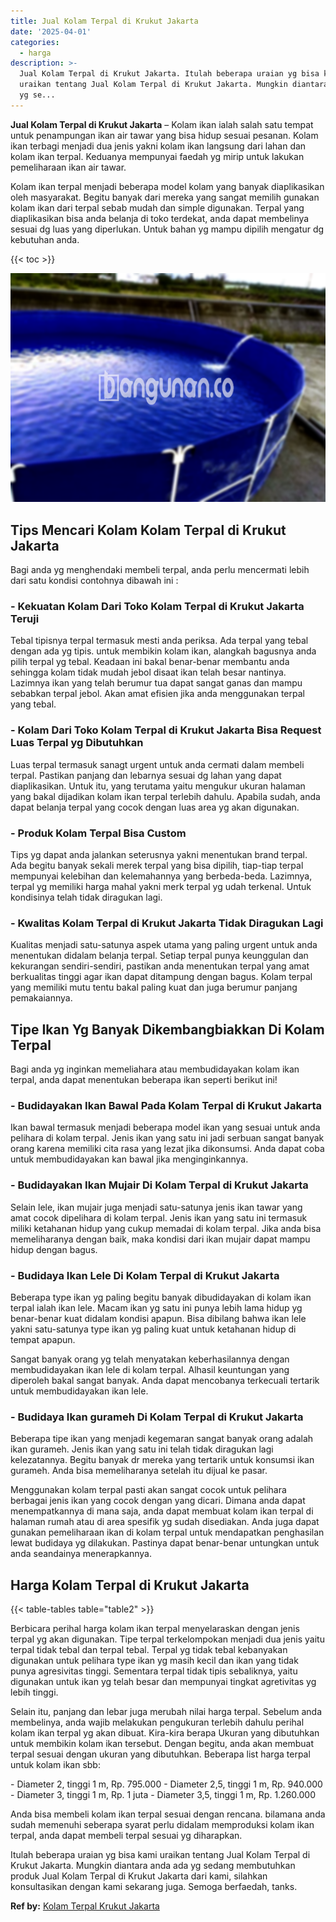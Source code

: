 ```yaml
---
title: Jual Kolam Terpal di Krukut Jakarta
date: '2025-04-01'
categories:
  - harga
description: >-
  Jual Kolam Terpal di Krukut Jakarta. Itulah beberapa uraian yg bisa kami
  uraikan tentang Jual Kolam Terpal di Krukut Jakarta. Mungkin diantara anda ada
  yg se...
---
```


**Jual Kolam Terpal di Krukut Jakarta** – Kolam ikan ialah salah satu tempat untuk penampungan ikan air tawar yang bisa hidup sesuai pesanan. Kolam ikan terbagi menjadi dua jenis yakni kolam ikan langsung dari lahan dan kolam ikan terpal. Keduanya mempunyai faedah yg mirip untuk lakukan pemeliharaan ikan air tawar.

Kolam ikan terpal menjadi beberapa model kolam yang banyak diaplikasikan oleh masyarakat. Begitu banyak dari mereka yang sangat memilih gunakan kolam ikan dari terpal sebab mudah dan simple digunakan. Terpal yang diaplikasikan bisa anda belanja di toko terdekat, anda dapat membelinya sesuai dg luas yang diperlukan. Untuk bahan yg mampu dipilih mengatur dg kebutuhan anda.

{{< toc >}}

![Jual Kolam Terpal di Krukut Jakarta](/images/jual-kolam-terpal-57.png)

## Tips Mencari Kolam Kolam Terpal di Krukut Jakarta

Bagi anda yg menghendaki membeli terpal, anda perlu mencermati lebih dari satu kondisi contohnya dibawah ini :

### \- Kekuatan Kolam Dari Toko Kolam Terpal di Krukut Jakarta Teruji

Tebal tipisnya terpal termasuk mesti anda periksa. Ada terpal yang tebal dengan ada yg tipis. untuk membikin kolam ikan, alangkah bagusnya anda pilih terpal yg tebal. Keadaan ini bakal benar-benar membantu anda sehingga kolam tidak mudah jebol disaat ikan telah besar nantinya. Lazimnya ikan yang telah berumur tua dapat sangat ganas dan mampu sebabkan terpal jebol. Akan amat efisien jika anda menggunakan terpal yang tebal.

### \- Kolam Dari Toko Kolam Terpal di Krukut Jakarta Bisa Request Luas Terpal yg Dibutuhkan

Luas terpal termasuk sanagt urgent untuk anda cermati dalam membeli terpal. Pastikan panjang dan lebarnya sesuai dg lahan yang dapat diaplikasikan. Untuk itu, yang terutama yaitu mengukur ukuran halaman yang bakal dijadikan kolam ikan terpal terlebih dahulu. Apabila sudah, anda dapat belanja terpal yang cocok dengan luas area yg akan digunakan.

### \- Produk Kolam Terpal Bisa Custom

Tips yg dapat anda jalankan seterusnya yakni menentukan brand terpal. Ada begitu banyak sekali merek terpal yang bisa dipilih, tiap-tiap terpal mempunyai kelebihan dan kelemahannya yang berbeda-beda. Lazimnya, terpal yg memiliki harga mahal yakni merk terpal yg udah terkenal. Untuk kondisinya telah tidak diragukan lagi.

### \- Kwalitas Kolam Terpal di Krukut Jakarta Tidak Diragukan Lagi

Kualitas menjadi satu-satunya aspek utama yang paling urgent untuk anda menentukan didalam belanja terpal. Setiap terpal punya keunggulan dan kekurangan sendiri-sendiri, pastikan anda menentukan terpal yang amat berkualitas tinggi agar ikan dapat ditampung dengan bagus. Kolam terpal yang memiliki mutu tentu bakal paling kuat dan juga berumur panjang pemakaiannya.

## Tipe Ikan Yg Banyak Dikembangbiakkan Di Kolam Terpal

Bagi anda yg inginkan memeliahara atau membudidayakan kolam ikan terpal, anda dapat menentukan beberapa ikan seperti berikut ini!

### \- Budidayakan Ikan Bawal Pada Kolam Terpal di Krukut Jakarta

Ikan bawal termasuk menjadi beberapa model ikan yang sesuai untuk anda pelihara di kolam terpal. Jenis ikan yang satu ini jadi serbuan sangat banyak orang karena memiliki cita rasa yang lezat jika dikonsumsi. Anda dapat coba untuk membudidayakan kan bawal jika menginginkannya.

### \- Budidayakan Ikan Mujair Di Kolam Terpal di Krukut Jakarta

Selain lele, ikan mujair juga menjadi satu-satunya jenis ikan tawar yang amat cocok dipelihara di kolam terpal. Jenis ikan yang satu ini termasuk miliki ketahanan hidup yang cukup memadai di kolam terpal. Jika anda bisa memeliharanya dengan baik, maka kondisi dari ikan mujair dapat mampu hidup dengan bagus.

### \- Budidaya Ikan Lele Di Kolam Terpal di Krukut Jakarta

Beberapa type ikan yg paling begitu banyak dibudidayakan di kolam ikan terpal ialah ikan lele. Macam ikan yg satu ini punya lebih lama hidup yg benar-benar kuat didalam kondisi apapun. Bisa dibilang bahwa ikan lele yakni satu-satunya type ikan yg paling kuat untuk ketahanan hidup di tempat apapun.

Sangat banyak orang yg telah menyatakan keberhasilannya dengan membudidayakan ikan lele di kolam terpal. Alhasil keuntungan yang diperoleh bakal sangat banyak. Anda dapat mencobanya terkecuali tertarik untuk membudidayakan ikan lele.

### \- Budidaya Ikan gurameh Di Kolam Terpal di Krukut Jakarta

Beberapa tipe ikan yang menjadi kegemaran sangat banyak orang adalah ikan gurameh. Jenis ikan yang satu ini telah tidak diragukan lagi kelezatannya. Begitu banyak dr mereka yang tertarik untuk konsumsi ikan gurameh. Anda bisa memeliharanya setelah itu dijual ke pasar.

Menggunakan kolam terpal pasti akan sangat cocok untuk pelihara berbagai jenis ikan yang cocok dengan yang dicari. Dimana anda dapat menempatkannya di mana saja, anda dapat membuat kolam ikan terpal di halaman rumah atau di area spesifik yg sudah disediakan. Anda juga dapat gunakan pemeliharaan ikan di kolam terpal untuk mendapatkan penghasilan lewat budidaya yg dilakukan. Pastinya dapat benar-benar untungkan untuk anda seandainya menerapkannya.

## Harga Kolam Terpal di Krukut Jakarta

{{< table-tables table="table2" >}}

Berbicara perihal harga kolam ikan terpal menyelaraskan dengan jenis terpal yg akan digunakan. Tipe terpal terkelompokan menjadi dua jenis yaitu terpal tidak tebal dan terpal tebal. Terpal yg tidak tebal kebanyakan digunakan untuk pelihara type ikan yg masih kecil dan ikan yang tidak punya agresivitas tinggi. Sementara terpal tidak tipis sebaliknya, yaitu digunakan untuk ikan yg telah besar dan mempunyai tingkat agretivitas yg lebih tinggi.

Selain itu, panjang dan lebar juga merubah nilai harga terpal. Sebelum anda membelinya, anda wajib melakukan pengukuran terlebih dahulu perihal kolam ikan terpal yg akan dibuat. Kira-kira berapa Ukuran yang dibutuhkan untuk membikin kolam ikan tersebut. Dengan begitu, anda akan membuat terpal sesuai dengan ukuran yang dibutuhkan. Beberapa list harga terpal untuk kolam ikan sbb:

\- Diameter 2, tinggi 1 m, Rp. 795.000 - Diameter 2,5, tinggi 1 m, Rp. 940.000 - Diameter 3, tinggi 1 m, Rp. 1 juta - Diameter 3,5, tinggi 1 m, Rp. 1.260.000

Anda bisa membeli kolam ikan terpal sesuai dengan rencana. bilamana anda sudah memenuhi seberapa syarat perlu didalam memproduksi kolam ikan terpal, anda dapat membeli terpal sesuai yg diharapkan.

Itulah beberapa uraian yg bisa kami uraikan tentang Jual Kolam Terpal di Krukut Jakarta. Mungkin diantara anda ada yg sedang membutuhkan produk Jual Kolam Terpal di Krukut Jakarta dari kami, silahkan konsultasikan dengan kami sekarang juga. Semoga berfaedah, tanks.

**Ref by:** [Kolam Terpal Krukut Jakarta](https://id.wikipedia.org/wiki/Kolam)

